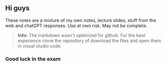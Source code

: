 ## Hi guys
These notes are a mixture of my own notes, lecture slides, stuff from the web and chatGPT responses. Use at own risk. May not be complete.

>**Info:**
>The markdown wasn't optimized for github. For the best experience clone the repository of download the files and open them in visual studio code.

### Good luck in the exam